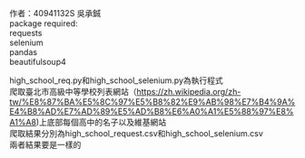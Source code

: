作者：40941132S 吳承鋮  
package required:  
requests  
selenium  
pandas  
beautifulsoup4  

high_school_req.py和high_school_selenium.py為執行程式  
爬取臺北市高級中等學校列表網站（https://zh.wikipedia.org/zh-tw/%E8%87%BA%E5%8C%97%E5%B8%82%E9%AB%98%E7%B4%9A%E4%B8%AD%E7%AD%89%E5%AD%B8%E6%A0%A1%E5%88%97%E8%A1%A8)上底部每個高中的名子以及維基網站  
爬取結果分別為high_school_request.csv和high_school_selenium.csv  
兩者結果要是一樣的  
